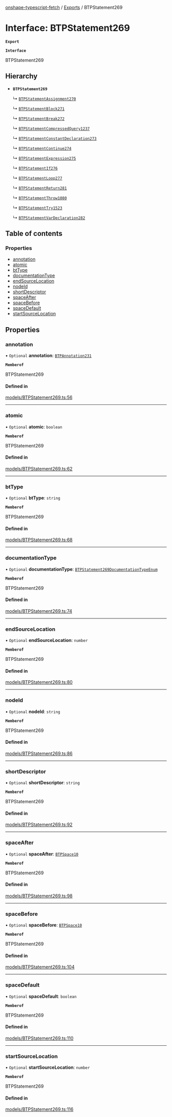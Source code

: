 [onshape-typescript-fetch](../README.md) / [Exports](../modules.md) / BTPStatement269

# Interface: BTPStatement269

**`Export`**

**`Interface`**

BTPStatement269

## Hierarchy

- **`BTPStatement269`**

  ↳ [`BTPStatementAssignment270`](BTPStatementAssignment270.md)

  ↳ [`BTPStatementBlock271`](BTPStatementBlock271.md)

  ↳ [`BTPStatementBreak272`](BTPStatementBreak272.md)

  ↳ [`BTPStatementCompressedQuery1237`](BTPStatementCompressedQuery1237.md)

  ↳ [`BTPStatementConstantDeclaration273`](BTPStatementConstantDeclaration273.md)

  ↳ [`BTPStatementContinue274`](BTPStatementContinue274.md)

  ↳ [`BTPStatementExpression275`](BTPStatementExpression275.md)

  ↳ [`BTPStatementIf276`](BTPStatementIf276.md)

  ↳ [`BTPStatementLoop277`](BTPStatementLoop277.md)

  ↳ [`BTPStatementReturn281`](BTPStatementReturn281.md)

  ↳ [`BTPStatementThrow1080`](BTPStatementThrow1080.md)

  ↳ [`BTPStatementTry1523`](BTPStatementTry1523.md)

  ↳ [`BTPStatementVarDeclaration282`](BTPStatementVarDeclaration282.md)

## Table of contents

### Properties

- [annotation](BTPStatement269.md#annotation)
- [atomic](BTPStatement269.md#atomic)
- [btType](BTPStatement269.md#bttype)
- [documentationType](BTPStatement269.md#documentationtype)
- [endSourceLocation](BTPStatement269.md#endsourcelocation)
- [nodeId](BTPStatement269.md#nodeid)
- [shortDescriptor](BTPStatement269.md#shortdescriptor)
- [spaceAfter](BTPStatement269.md#spaceafter)
- [spaceBefore](BTPStatement269.md#spacebefore)
- [spaceDefault](BTPStatement269.md#spacedefault)
- [startSourceLocation](BTPStatement269.md#startsourcelocation)

## Properties

### annotation

• `Optional` **annotation**: [`BTPAnnotation231`](BTPAnnotation231.md)

**`Memberof`**

BTPStatement269

#### Defined in

[models/BTPStatement269.ts:56](https://github.com/toebes/onshape-typescript-fetch/blob/3e11ae1/models/BTPStatement269.ts#L56)

___

### atomic

• `Optional` **atomic**: `boolean`

**`Memberof`**

BTPStatement269

#### Defined in

[models/BTPStatement269.ts:62](https://github.com/toebes/onshape-typescript-fetch/blob/3e11ae1/models/BTPStatement269.ts#L62)

___

### btType

• `Optional` **btType**: `string`

**`Memberof`**

BTPStatement269

#### Defined in

[models/BTPStatement269.ts:68](https://github.com/toebes/onshape-typescript-fetch/blob/3e11ae1/models/BTPStatement269.ts#L68)

___

### documentationType

• `Optional` **documentationType**: [`BTPStatement269DocumentationTypeEnum`](../modules.md#btpstatement269documentationtypeenum-1)

**`Memberof`**

BTPStatement269

#### Defined in

[models/BTPStatement269.ts:74](https://github.com/toebes/onshape-typescript-fetch/blob/3e11ae1/models/BTPStatement269.ts#L74)

___

### endSourceLocation

• `Optional` **endSourceLocation**: `number`

**`Memberof`**

BTPStatement269

#### Defined in

[models/BTPStatement269.ts:80](https://github.com/toebes/onshape-typescript-fetch/blob/3e11ae1/models/BTPStatement269.ts#L80)

___

### nodeId

• `Optional` **nodeId**: `string`

**`Memberof`**

BTPStatement269

#### Defined in

[models/BTPStatement269.ts:86](https://github.com/toebes/onshape-typescript-fetch/blob/3e11ae1/models/BTPStatement269.ts#L86)

___

### shortDescriptor

• `Optional` **shortDescriptor**: `string`

**`Memberof`**

BTPStatement269

#### Defined in

[models/BTPStatement269.ts:92](https://github.com/toebes/onshape-typescript-fetch/blob/3e11ae1/models/BTPStatement269.ts#L92)

___

### spaceAfter

• `Optional` **spaceAfter**: [`BTPSpace10`](BTPSpace10.md)

**`Memberof`**

BTPStatement269

#### Defined in

[models/BTPStatement269.ts:98](https://github.com/toebes/onshape-typescript-fetch/blob/3e11ae1/models/BTPStatement269.ts#L98)

___

### spaceBefore

• `Optional` **spaceBefore**: [`BTPSpace10`](BTPSpace10.md)

**`Memberof`**

BTPStatement269

#### Defined in

[models/BTPStatement269.ts:104](https://github.com/toebes/onshape-typescript-fetch/blob/3e11ae1/models/BTPStatement269.ts#L104)

___

### spaceDefault

• `Optional` **spaceDefault**: `boolean`

**`Memberof`**

BTPStatement269

#### Defined in

[models/BTPStatement269.ts:110](https://github.com/toebes/onshape-typescript-fetch/blob/3e11ae1/models/BTPStatement269.ts#L110)

___

### startSourceLocation

• `Optional` **startSourceLocation**: `number`

**`Memberof`**

BTPStatement269

#### Defined in

[models/BTPStatement269.ts:116](https://github.com/toebes/onshape-typescript-fetch/blob/3e11ae1/models/BTPStatement269.ts#L116)
